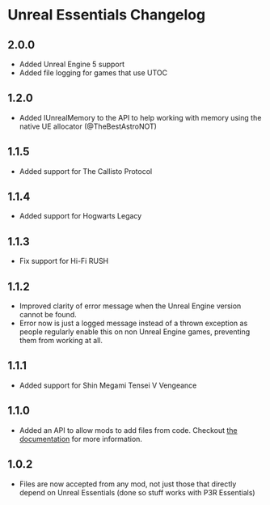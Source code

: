 # Unreal Essentials Changelog
## 2.0.0
- Added Unreal Engine 5 support
- Added file logging for games that use UTOC
## 1.2.0
- Added IUnrealMemory to the API to help working with memory using the native UE allocator (@TheBestAstroNOT)

## 1.1.5
- Added support for The Callisto Protocol

## 1.1.4
- Added support for Hogwarts Legacy

## 1.1.3
- Fix support for Hi-Fi RUSH

## 1.1.2
- Improved clarity of error message when the Unreal Engine version cannot be found.
- Error now is just a logged message instead of a thrown exception as people regularly enable this on non Unreal Engine games, preventing them from working at all.

## 1.1.1
- Added support for Shin Megami Tensei V Vengeance

## 1.1.0
- Added an API to allow mods to add files from code. Checkout [the documentation](https://github.com/AnimatedSwine37/UnrealEssentials/tree/master/UnrealEssentials.Interfaces/README.md) for more information.

## 1.0.2
- Files are now accepted from any mod, not just those that directly depend on Unreal Essentials (done so stuff works with P3R Essentials)